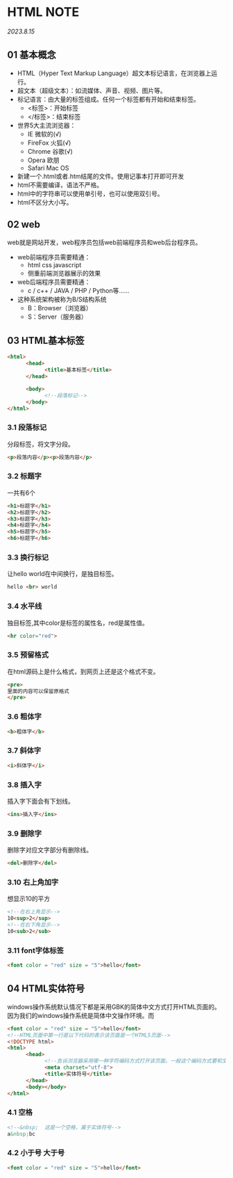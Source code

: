 # HTML NOTE
*2023.8.15*
## 01 基本概念
* HTML（Hyper Text Markup Language）超文本标记语言，在浏览器上运行。
* 超文本（超级文本）：如流媒体、声音、视频、图片等。
* 标记语言：由大量的标签组成。任何一个标签都有开始和结束标签。
  * <标签>：开始标签
  * </标签>：结束标签
* 世界5大主流浏览器：
  * IE 微软的(√)
  * FireFox 火狐(√)
  * Chrome 谷歌(√)
  * Opera 欧朋
  * Safari Mac OS 
* 新建一个.html或者.htm结尾的文件。使用记事本打开即可开发
* html不需要编译，语法不严格。
* html中的字符串可以使用单引号，也可以使用双引号。
* html不区分大小写。
## 02 web
web就是网站开发，web程序员包括web前端程序员和web后台程序员。
* web前端程序员需要精通：
  * html css javascript
  * 侧重前端浏览器展示的效果
* web后端程序员需要精通：
  * c / c++ / JAVA / PHP / Python等……
* 这种系统架构被称为B/S结构系统
  * B：Browser（浏览器）
  * S：Server（服务器）
## 03 HTML基本标签
``` html
<html>
      <head>
            <title>基本标签</title>
      </head>

      <body>
            <!--段落标记-->
      </body>
</html>
```
### 3.1 段落标记
分段标签，将文字分段。
``` html
<p>段落内容</p><p>段落内容</p>
```
### 3.2 标题字
一共有6个
``` html
<h1>标题字</h1>
<h2>标题字</h2>
<h3>标题字</h3>
<h4>标题字</h4>
<h5>标题字</h5>
<h6>标题字</h6>
```
### 3.3 换行标记
让hello world在中间换行，是独目标签。
``` html
hello <br> world
```
### 3.4 水平线
独目标签,其中color是标签的属性名，red是属性值。
``` html
<hr color="red">
```
### 3.5 预留格式
在html源码上是什么格式，到网页上还是这个格式不变。
``` html
<pre>
里面的内容可以保留原格式
</pre>
```
### 3.6 粗体字
``` html
<b>粗体字</b>
```
### 3.7 斜体字
``` html
<i>斜体字</i>
```
### 3.8 插入字
插入字下面会有下划线。
``` html
<ins>插入字</ins>
```
### 3.9 删除字
删除字对应文字部分有删除线。
``` html
<del>删除字</del>
```
### 3.10 右上角加字
想显示10的平方
``` html
<!--在右上角显示-->
10<sup>2</sup>
<!--在右下角显示-->
10<sub>2</sub>
```
### 3.11 font字体标签
``` html
<font color = "red" size = "5">hello</font>
```
## 04 HTML实体符号
windows操作系统默认情况下都是采用GBK的简体中文方式打开HTML页面的。因为我们的windows操作系统是简体中文操作环境。而
``` html
<font color = "red" size = "5">hello</font>
<!--HTML页面中第一行是以下代码的表示该页面是一个HTML5页面-->
<!DOCTYPE html>
<html>
      <head>
            <!--告诉浏览器采用哪一种字符编码方式打开该页面。一般这个编码方式要和文件的编码方式相同，不然会乱码。-->
            <meta charset="utf-8">
            <title>实体符号</title>
      </head>
      <body></body>
</html>
```
### 4.1 空格
``` html
<!--&nbsp;  这是一个空格，属于实体符号-->
a&nbsp;bc
```
### 4.2 小于号 大于号
``` html
<font color = "red" size = "5">hello</font>
```